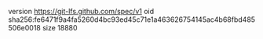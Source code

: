 version https://git-lfs.github.com/spec/v1
oid sha256:fe6471f9a4fa5260d4bc93ed45c71e1a463626754145ac4b68fbd485506e0018
size 18880
